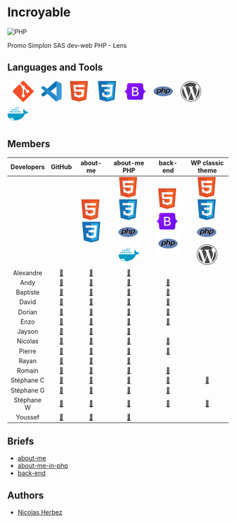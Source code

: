 # Incroyable

![PHP](https://img.shields.io/badge/php-%23777BB4.svg?style=for-the-badge&logo=php&logoColor=white)

Promo Simplon SAS dev-web PHP - Lens

## Languages and Tools

&nbsp;&nbsp;
![img_git](./profile/img/git.svg)
&nbsp;&nbsp;
![img_vscode](./profile/img/vscode.svg)
&nbsp;&nbsp;
![img_html](./profile/img/html.svg)
&nbsp;&nbsp;
![img_css](./profile/img/css.svg)
&nbsp;&nbsp;
![img_bootstrap](./profile/img/bootstrap.svg)
&nbsp;&nbsp;
![img_php](./profile/img/php.svg)
&nbsp;&nbsp;
![img_wordpress](./profile/img/wordpress.svg)
&nbsp;&nbsp;
![img_docker](./profile/img/docker.svg)

## Members

| Developers | GitHub | about-me | about-me PHP | back-end | WP classic theme |
| :----: | :----: | :----: | :----: | :----: | :----: |
|  |  | ![img_html](./profile/img/html.svg)&nbsp;![img_css](./profile/img/css.svg) | ![img_html](./profile/img/html.svg)&nbsp;![img_css](./profile/img/css.svg)&nbsp;![img_php](./profile/img/php.svg)&nbsp;![img_docker](./profile/img/docker.svg) | ![img_html](./profile/img/html.svg)&nbsp;![img_bootstrap](./profile/img/bootstrap.svg)&nbsp;![img_php](./profile/img/php.svg) | ![img_html](./profile/img/html.svg)&nbsp;![img_css](./profile/img/css.svg)&nbsp;![img_php](./profile/img/php.svg)&nbsp;![img_wordpress](./profile/img/wordpress.svg) |
| Alexandre | <a href="https://github.com/AlexGrimpeur" target="_blank">🔗</a> | <a href="https://github.com/Incroyable-Dev-PHP/alexm-presentation" target="_blank">🔗</a> | <a href="https://github.com/Incroyable-Dev-PHP/about-me-in-php-Alex" target="_blank">🔗</a> |
| Andy | <a href="https://github.com/djangoamidala" target="_blank">🔗</a> | <a href="https://github.com/Incroyable-Dev-PHP/Andy" target="_blank">🔗</a> | <a href="https://github.com/Incroyable-Dev-PHP/andy-PHP" target="_blank">🔗</a> | <a href="https://github.com/Incroyable-Dev-PHP/andy-back-end" target="_blank">🔗</a> |
| Baptiste | <a href="https://github.com/BardenoED" target="_blank">🔗</a> | <a href="https://github.com/Incroyable-Dev-PHP/Baptiste_html" target="_blank">🔗</a> | <a href="https://github.com/Incroyable-Dev-PHP/bapt_php" target="_blank">🔗</a> | <a href="https://github.com/Incroyable-Dev-PHP/bapt_backend" target="_blank">🔗</a> |
| David | <a href="https://github.com/davidcatty" target="_blank">🔗</a> | <a href="https://github.com/Incroyable-Dev-PHP/davc-html" target="_blank">🔗</a> | <a href="https://github.com/Incroyable-Dev-PHP/davc-php" target="_blank">🔗</a> | <a href="https://github.com/Incroyable-Dev-PHP/davc-back-end" target="_blank">🔗</a> |
| Dorian | <a href="https://github.com/Zenqahh" target="_blank">🔗</a> | <a href="https://github.com/Incroyable-Dev-PHP/dorl-html" target="_blank">🔗</a> | <a href="https://github.com/Incroyable-Dev-PHP/Dorl-php" target="_blank">🔗</a> | <a href="https://github.com/Incroyable-Dev-PHP/dorl-back-end" target="_blank">🔗</a> |
| Enzo | <a href="https://github.com/Enzo-Leroy" target="_blank">🔗</a> | <a href="https://github.com/Incroyable-Dev-PHP/enzl-html" target="_blank">🔗</a> | <a href="https://github.com/Incroyable-Dev-PHP/enzl-php" target="_blank">🔗</a> | <a href="https://github.com/Incroyable-Dev-PHP/enzl-back_end" target="_blank">🔗</a> |
| Jayson | <a href="https://github.com/jaysd5" target="_blank">🔗</a> | <a href="https://github.com/Incroyable-Dev-PHP/jayson" target="_blank">🔗</a> | <a href="https://github.com/Incroyable-Dev-PHP/jayson.php" target="_blank">🔗</a> |
| Nicolas | <a href="https://github.com/Nikolaos59" target="_blank">🔗</a> | <a href="https://github.com/Incroyable-Dev-PHP/nicos-html" target="_blank">🔗</a> | <a href="https://github.com/Incroyable-Dev-PHP/Nics.php" target="_blank">🔗</a> | <a href="https://github.com/Incroyable-Dev-PHP/Nics.back-end" target="_blank">🔗</a> |
| Pierre | <a href="https://github.com/Pierro-j" target="_blank">🔗</a> | <a href="https://github.com/Incroyable-Dev-PHP/Pier.html" target="_blank">🔗</a> | <a href="https://github.com/Incroyable-Dev-PHP/PieJ.php" target="_blank">🔗</a> | <a href="https://github.com/Incroyable-Dev-PHP/PieJ.back-end" target="_blank">🔗</a> |
| Rayan | <a href="https://github.com/Rayan-Lamblin" target="_blank">🔗</a> | <a href="https://github.com/Incroyable-Dev-PHP/rayan-dev" target="_blank">🔗</a> | <a href="https://github.com/Incroyable-Dev-PHP/Rayan-php" target="_blank">🔗</a> |
| Romain | <a href="https://github.com/Romainlens" target="_blank">🔗</a> | <a href="https://github.com/Incroyable-Dev-PHP/Romain-HTML" target="_blank">🔗</a> | <a href="https://github.com/Incroyable-Dev-PHP/Romain-PHP" target="_blank">🔗</a> | <a href="https://github.com/Incroyable-Dev-PHP/romain-back.end" target="_blank">🔗</a> |
| Stéphane C | <a href="https://github.com/StepC4" target="_blank">🔗</a> | <a href="https://github.com/Incroyable-Dev-PHP/StepC4" target="_blank">🔗</a> | <a href="https://github.com/Incroyable-Dev-PHP/STEC" target="_blank">🔗</a> | <a href="https://github.com/Incroyable-Dev-PHP/stepC-back-end" target="_blank">🔗</a> | <a href="https://github.com/Incroyable-Dev-PHP/theme-StepC" target="_blank">🔗</a> |
| Stéphane G | <a href="https://github.com/FuriousWolffr" target="_blank">🔗</a> | <a href="https://github.com/Incroyable-Dev-PHP/STEG.HTML" target="_blank">🔗</a> | <a href="https://github.com/Incroyable-Dev-PHP/Stephaneg.php" target="_blank">🔗</a> | <a href="https://github.com/Incroyable-Dev-PHP/steg-back-end" target="_blank">🔗</a> |
| Stéphane W | <a href="https://github.com/Stephane-W" target="_blank">🔗</a> | <a href="https://github.com/Incroyable-Dev-PHP/Monio-html" target="_blank">🔗</a> | <a href="https://github.com/Incroyable-Dev-PHP/Monio-PHP" target="_blank">🔗</a> | <a href="https://github.com/Incroyable-Dev-PHP/Monio-back-end" target="_blank">🔗</a> | <a href="https://github.com/Incroyable-Dev-PHP/theme-stephane-w" target="_blank">🔗</a> |
| Youssef | <a href="https://github.com/Yeyo9" target="_blank">🔗</a> | <a href="https://github.com/Incroyable-Dev-PHP/yeyo" target="_blank">🔗</a> | <a href="https://github.com/Incroyable-Dev-PHP/youssef-php" target="_blank">🔗</a> |

## Briefs

- [about-me](https://github.com/Incroyable-Dev-PHP/about-me)
- [about-me-in-php](https://github.com/Incroyable-Dev-PHP/about-me-in-php)
- [back-end](https://github.com/Incroyable-Dev-PHP/back-end)

## Authors

* [Nicolas Herbez](https://github.com/nicolas-herbez)
